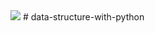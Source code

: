 <img src="https://img.shields.io/badge/Python-3776AB?style=flat&logo=Python&logoColor=white"/>
# data-structure-with-python
